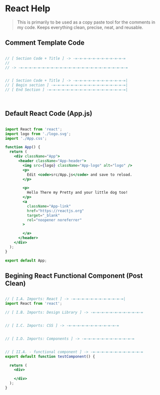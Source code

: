 # React Help

> This is primarily to be used as a copy paste tool for the comments in my code. Keeps everything clean, precise, neat, and reusable.

## Comment Template Code
``` jsx

// [ Section Code + Title ] -> -=-=-=-=-=-=-=-=-=-=-=-=
// 
// -> -=-=-=-=-=-=-=-=-=-=-=-=-=-=-=-=-=-=-=-=-=-=-=-=-=


// [ Section Code + Title ] -> -=-=-=-=-=-=-=-=-=-=-=-=|
// [ Begin section ] -=-=-=-=-=-=-=-=-=-=-=-=-=-=-=-=-=|
// [ End Section ] -=-=-=-=-=-=-=-=-=-=-=-=-=-=-=-=-=-=|




```

## Default React Code (App.js)
``` jsx

import React from 'react';
import logo from './logo.svg';
import './App.css';

function App() {
  return (
    <div className="App">
      <header className="App-header">
        <img src={logo} className="App-logo" alt="logo" />
        <p>
          Edit <code>src/App.js</code> and save to reload.
        </p>

        <p>
          Hello There my Pretty and your little dog too!
        </p>
        <a
          className="App-link"
          href="https://reactjs.org"
          target="_blank"
          rel="noopener noreferrer"
        >

        </a>
      </header>
    </div>
  );
}

export default App;


```


## Begining React Functional Component (Post Clean)

``` jsx

// [ I.A. Imports: React ] -> -=-=-=-=-=-=-=-=-=-=-=-=|
import React from 'react';

// [ I.B. Imports: Design Library ] -> -=-=-=-=-=-=-=-=-=-=-=-=


// [ I.C. Imports: CSS ] -> -=-=-=-=-=-=-=-=-=-=-=-=


// [ I.D. Imports: Components ] -> -=-=-=-=-=-=-=-=-=-=-=-=


// [ II.A. - functional component ] -> -=-=-=-=-=-=-=-=-=-=-=-=
export default function testComponent() {

  return (
    <div>

    </div>
  );
}

``` 

